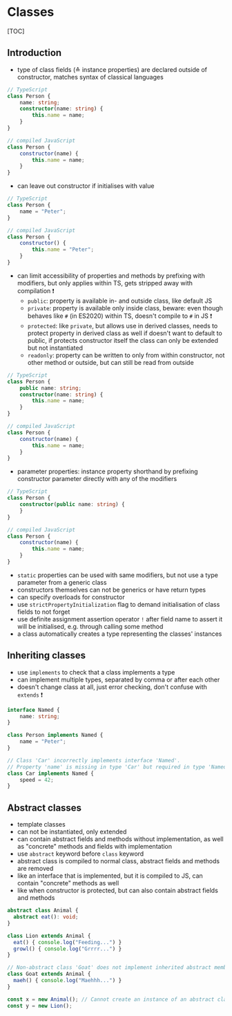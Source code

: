# Classes

[TOC]

## Introduction

- type of class fields (≙ instance properties) are declared outside of constructor, matches syntax of classical languages

```typescript
// TypeScript
class Person {
    name: string;
    constructor(name: string) {
        this.name = name;
    }
}
```

```javascript
// compiled JavaScript
class Person {
    constructor(name) {
        this.name = name;
    }
}
```

- can leave out constructor if initialises with value

```typescript
// TypeScript
class Person {
    name = "Peter";
}
```

```javascript
// compiled JavaScript
class Person {
    constructor() {
        this.name = "Peter";
    }
}
```

- can limit accessibility of properties and methods by prefixing with modifiers, but only applies within TS, gets stripped away with compilation ❗️
    - `public`: property is available in- and outside class, like default JS
    - `private`: property is available only inside class, beware: even though behaves like `#` (in ES2020) within TS, doesn't compile to `#` in JS ❗️
    - `protected`: like `private`, but allows use in derived classes, needs to protect property in derived class as well if doesn't want to default to public, if protects constructor itself the class can only be extended but not instantiated
    - `readonly`: property can be written to only from within constructor, not other method or outside, but can still be read from outside

```typescript
// TypeScript
class Person {
    public name: string;
    constructor(name: string) {
        this.name = name;
    }
}
```

```javascript
// compiled JavaScript
class Person {
    constructor(name) {
        this.name = name;
    }
}
```

- parameter properties: instance property shorthand by prefixing constructor parameter directly with any of the modifiers

```typescript
// TypeScript
class Person {
    constructor(public name: string) {
    }
}
```

```javascript
// compiled JavaScript
class Person {
    constructor(name) {
        this.name = name;
    }
}
```

- `static` properties can be used with same modifiers, but not use a type parameter from a generic class
- constructors themselves can not be generics or have return types
- can specify overloads for constructor
- use `strictPropertyInitialization` flag to demand initialisation of class fields to not forget
- use definite assignment assertion operator `!` after field name to assert it will be initialised, e.g. through calling some method
- a class automatically creates a type representing the classes' instances

## Inheriting classes

- use `implements` to check that a class implements a type
- can implement multiple types, separated by comma or after each other
- doesn't change class at all, just error checking, don't confuse with `extends` ❗️

```typescript
interface Named {
    name: string;
}

class Person implements Named {
    name = "Peter";
}

// Class 'Car' incorrectly implements interface 'Named'.
// Property 'name' is missing in type 'Car' but required in type 'Named'.(2420)
class Car implements Named {
    speed = 42;
}
```

## Abstract classes

- template classes
- can not be instantiated, only extended
- can contain abstract fields and methods without implementation, as well as "concrete" methods and fields with implementation
- use `abstract` keyword before `class` keyword
- abstract class is compiled to normal class, abstract fields and methods are removed
- like an interface that is implemented, but it is compiled to JS, can contain "concrete" methods as well
- like when constructor is protected, but can also contain abstract fields and methods

```typescript
abstract class Animal {
  abstract eat(): void;
}

class Lion extends Animal {
  eat() { console.log("Feeding...") }
  growl() { console.log("Grrrr...") }
}

// Non-abstract class 'Goat' does not implement inherited abstract member 'eat' from class 'Animal'.(2515)
class Goat extends Animal {
  maeh() { console.log("Maehhh...") }
}

const x = new Animal(); // Cannot create an instance of an abstract class.
const y = new Lion();
```
